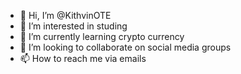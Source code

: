 - 👋 Hi, I’m @KithvinOTE
- 👀 I’m interested in studing
- 🌱 I’m currently learning crypto currency
- 💞️ I’m looking to collaborate on social media groups 
- 📫 How to reach me via emails

<!---
KithvinOTE/KithvinOTE is a ✨ special ✨ repository because its `README.md` (this file) appears on your GitHub profile.
You can click the Preview link to take a look at your changes.
--->
